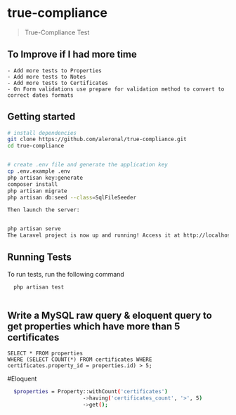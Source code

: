 # true-compliance

> True-Compliance Test

## To Improve if I had more time

    - Add more tests to Properties
    - Add more tests to Notes
    - Add more tests to Certificates
    - On Form validations use prepare for validation method to convert to correct dates formats 


## Getting started

``` bash
# install dependencies
git clone https://github.com/aleronal/true-compliance.git
cd true-compliance


# create .env file and generate the application key
cp .env.example .env
php artisan key:generate
composer install
php artisan migrate
php artisan db:seed --class=SqlFileSeeder 

Then launch the server:


php artisan serve
The Laravel project is now up and running! Access it at http://localhost:8000.

```

## Running Tests

To run tests, run the following command

```bash
  php artisan test
  
```


## Write a MySQL raw query & eloquent query to get properties which have more than 5 certificates

```mysql
SELECT * FROM properties
WHERE (SELECT COUNT(*) FROM certificates WHERE certificates.property_id = properties.id) > 5;

```

#Eloquent

```bash
  $properties = Property::withCount('certificates')
                        ->having('certificates_count', '>', 5)
                        ->get();
```




